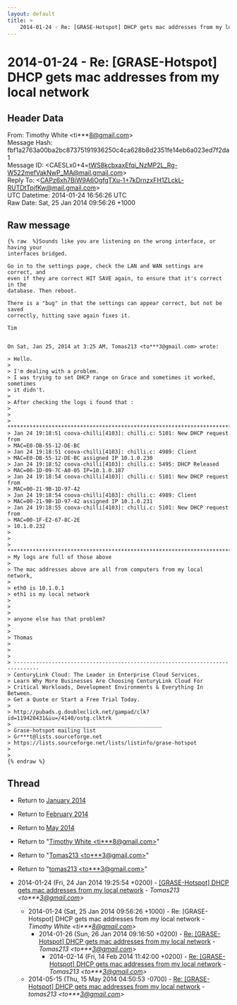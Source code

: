 ```yaml
---
layout: default
title: >
    2014-01-24 - Re: [GRASE-Hotspot] DHCP gets mac addresses from my local network
---
```


# 2014-01-24 - Re: [GRASE-Hotspot] DHCP gets mac addresses from my local network

## Header Data

From: Timothy White \<ti***8@gmail.com\><br>
Message Hash: fbf1a2763a00ba2bc87375191936250c4ca628b8d2351fe14eb6a023ed7f2da1<br>
Message ID: \<CAESLx0+4=tWS8kcbxaxEfqi_NzMP2L_Rg-W522mefVakNwP_MA@mail.gmail.com\><br>
Reply To: \<CAPz6xh7BiW9A6OgfgTXu-1+7kDrnzxFH1ZLckL-RUTDtTpjfKw@mail.gmail.com\><br>
UTC Datetime: 2014-01-24 16:56:26 UTC<br>
Raw Date: Sat, 25 Jan 2014 09:56:26 +1000<br>

## Raw message

```
{% raw  %}Sounds like you are listening on the wrong interface, or having your
interfaces bridged.

Go in to the settings page, check the LAN and WAN settings are correct, and
even if they are correct HIT SAVE again, to ensure that it's correct in the
database. Then reboot.

There is a "bug" in that the settings can appear correct, but not be saved
correctly, hitting save again fixes it.

Tim


On Sat, Jan 25, 2014 at 3:25 AM, Tomas213 <to***3@gmail.com> wrote:

> Hello.
>
> I'm dealing with a problem.
> I was trying to set DHCP range on Grace and sometimes it worked, sometimes
> it didn't.
>
> After checking the logs i found that :
>
>
> *************************************************************************************************************
> Jan 24 19:18:51 coova-chilli[4103]: chilli.c: 5101: New DHCP request from
> MAC=E0-DB-55-12-DE-BC
> Jan 24 19:18:51 coova-chilli[4103]: chilli.c: 4989: Client
> MAC=E0-DB-55-12-DE-BC assigned IP 10.1.0.230
> Jan 24 19:18:52 coova-chilli[4103]: chilli.c: 5495: DHCP Released
> MAC=00-1D-09-7C-A0-05 IP=10.1.0.187
> Jan 24 19:18:54 coova-chilli[4103]: chilli.c: 5101: New DHCP request from
> MAC=00-21-9B-1D-97-42
> Jan 24 19:18:54 coova-chilli[4103]: chilli.c: 4989: Client
> MAC=00-21-9B-1D-97-42 assigned IP 10.1.0.231
> Jan 24 19:18:55 coova-chilli[4103]: chilli.c: 5101: New DHCP request from
> MAC=00-1F-E2-67-8C-2E
> 10.1.0.232
>
>
> *************************************************************************************************************
> My logs are full of those above
>
> The mac addresses above are all from computers from my local network,
>
> eth0 is 10.1.0.1
> eth1 is my local network
>
>
>
> anyone else has that problem?
>
>
> Thomas
>
>
>
> ------------------------------------------------------------------------------
> CenturyLink Cloud: The Leader in Enterprise Cloud Services.
> Learn Why More Businesses Are Choosing CenturyLink Cloud For
> Critical Workloads, Development Environments & Everything In Between.
> Get a Quote or Start a Free Trial Today.
>
> http://pubads.g.doubleclick.net/gampad/clk?id=119420431&iu=/4140/ostg.clktrk
> _______________________________________________
> Grase-hotspot mailing list
> Gr***t@lists.sourceforge.net
> https://lists.sourceforge.net/lists/listinfo/grase-hotspot
>
>
{% endraw %}
```

## Thread

+ Return to [January 2014](/archive/2014/01)
+ Return to [February 2014](/archive/2014/02)
+ Return to [May 2014](/archive/2014/05)

+ Return to "[Timothy White <ti***8<span>@</span>gmail.com>](/authors/ti___8_at_gmail_com)"
+ Return to "[Tomas213 <to***3<span>@</span>gmail.com>](/authors/to___3_at_gmail_com)"
+ Return to "[tomas213 <to***3<span>@</span>gmail.com>](/authors/to___3_at_gmail_com)"

+ 2014-01-24 (Fri, 24 Jan 2014 19:25:54 +0200) - [[GRASE-Hotspot] DHCP gets mac addresses from my local network](/archive/2014/01/4787cd86615b8878968be50121afd1d653549d5cfa224d4e7a915a6cb620b745) - _Tomas213 \<to***3@gmail.com\>_
  + 2014-01-24 (Sat, 25 Jan 2014 09:56:26 +1000) - Re: [GRASE-Hotspot] DHCP gets mac addresses from my local network - _Timothy White \<ti***8@gmail.com\>_
    + 2014-01-26 (Sun, 26 Jan 2014 09:16:50 +0200) - [Re: [GRASE-Hotspot] DHCP gets mac addresses from my local network](/archive/2014/01/b3746dbd30c5b5ee3b187d6ce4c3ef1dcc893e832f803e0b480a72f05173ded2) - _Tomas213 \<to***3@gmail.com\>_
      + 2014-02-14 (Fri, 14 Feb 2014 11:42:00 +0200) - [Re: [GRASE-Hotspot] DHCP gets mac addresses from my local network](/archive/2014/02/889b120fa0546a7f6b1e8d1ee5f57b5d99d255e88fd9e21248aa3ad940b8ea92) - _Tomas213 \<to***3@gmail.com\>_
  + 2014-05-15 (Thu, 15 May 2014 04:50:53 -0700) - [Re: [GRASE-Hotspot] DHCP gets mac addresses from my local network](/archive/2014/05/9a4b2d21ac1caa5b7aa679b01dfa85ea0e20c8076f0805b1672c15b2e6318bcd) - _tomas213 \<to***3@gmail.com\>_

